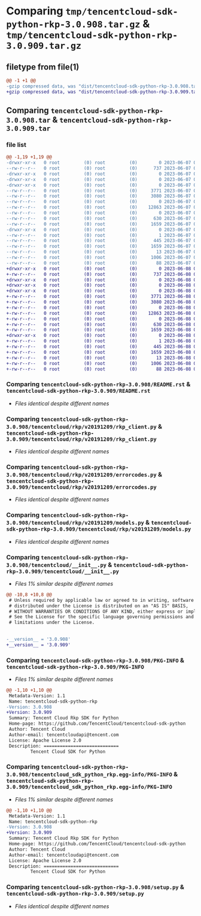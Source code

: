 # Comparing `tmp/tencentcloud-sdk-python-rkp-3.0.908.tar.gz` & `tmp/tencentcloud-sdk-python-rkp-3.0.909.tar.gz`

## filetype from file(1)

```diff
@@ -1 +1 @@
-gzip compressed data, was "dist/tencentcloud-sdk-python-rkp-3.0.908.tar", last modified: Wed Jun  7 00:30:23 2023, max compression
+gzip compressed data, was "dist/tencentcloud-sdk-python-rkp-3.0.909.tar", last modified: Thu Jun  8 00:31:17 2023, max compression
```

## Comparing `tencentcloud-sdk-python-rkp-3.0.908.tar` & `tencentcloud-sdk-python-rkp-3.0.909.tar`

### file list

```diff
@@ -1,19 +1,19 @@
-drwxr-xr-x   0 root         (0) root         (0)        0 2023-06-07 00:30:23.000000 tencentcloud-sdk-python-rkp-3.0.908/
--rw-r--r--   0 root         (0) root         (0)      737 2023-06-07 00:30:23.000000 tencentcloud-sdk-python-rkp-3.0.908/README.rst
-drwxr-xr-x   0 root         (0) root         (0)        0 2023-06-07 00:30:23.000000 tencentcloud-sdk-python-rkp-3.0.908/tencentcloud/
-drwxr-xr-x   0 root         (0) root         (0)        0 2023-06-07 00:30:23.000000 tencentcloud-sdk-python-rkp-3.0.908/tencentcloud/rkp/
-drwxr-xr-x   0 root         (0) root         (0)        0 2023-06-07 00:30:23.000000 tencentcloud-sdk-python-rkp-3.0.908/tencentcloud/rkp/v20191209/
--rw-r--r--   0 root         (0) root         (0)     3771 2023-06-07 00:30:23.000000 tencentcloud-sdk-python-rkp-3.0.908/tencentcloud/rkp/v20191209/rkp_client.py
--rw-r--r--   0 root         (0) root         (0)     3080 2023-06-07 00:30:23.000000 tencentcloud-sdk-python-rkp-3.0.908/tencentcloud/rkp/v20191209/errorcodes.py
--rw-r--r--   0 root         (0) root         (0)        0 2023-06-07 00:30:23.000000 tencentcloud-sdk-python-rkp-3.0.908/tencentcloud/rkp/v20191209/__init__.py
--rw-r--r--   0 root         (0) root         (0)    12863 2023-06-07 00:30:23.000000 tencentcloud-sdk-python-rkp-3.0.908/tencentcloud/rkp/v20191209/models.py
--rw-r--r--   0 root         (0) root         (0)        0 2023-06-07 00:30:23.000000 tencentcloud-sdk-python-rkp-3.0.908/tencentcloud/rkp/__init__.py
--rw-r--r--   0 root         (0) root         (0)      630 2023-06-07 00:30:23.000000 tencentcloud-sdk-python-rkp-3.0.908/tencentcloud/__init__.py
--rw-r--r--   0 root         (0) root         (0)     1659 2023-06-07 00:30:23.000000 tencentcloud-sdk-python-rkp-3.0.908/PKG-INFO
-drwxr-xr-x   0 root         (0) root         (0)        0 2023-06-07 00:30:23.000000 tencentcloud-sdk-python-rkp-3.0.908/tencentcloud_sdk_python_rkp.egg-info/
--rw-r--r--   0 root         (0) root         (0)        1 2023-06-07 00:30:23.000000 tencentcloud-sdk-python-rkp-3.0.908/tencentcloud_sdk_python_rkp.egg-info/dependency_links.txt
--rw-r--r--   0 root         (0) root         (0)      445 2023-06-07 00:30:23.000000 tencentcloud-sdk-python-rkp-3.0.908/tencentcloud_sdk_python_rkp.egg-info/SOURCES.txt
--rw-r--r--   0 root         (0) root         (0)     1659 2023-06-07 00:30:23.000000 tencentcloud-sdk-python-rkp-3.0.908/tencentcloud_sdk_python_rkp.egg-info/PKG-INFO
--rw-r--r--   0 root         (0) root         (0)       13 2023-06-07 00:30:23.000000 tencentcloud-sdk-python-rkp-3.0.908/tencentcloud_sdk_python_rkp.egg-info/top_level.txt
--rw-r--r--   0 root         (0) root         (0)     1006 2023-06-07 00:30:23.000000 tencentcloud-sdk-python-rkp-3.0.908/setup.py
--rw-r--r--   0 root         (0) root         (0)       88 2023-06-07 00:30:23.000000 tencentcloud-sdk-python-rkp-3.0.908/setup.cfg
+drwxr-xr-x   0 root         (0) root         (0)        0 2023-06-08 00:31:17.000000 tencentcloud-sdk-python-rkp-3.0.909/
+-rw-r--r--   0 root         (0) root         (0)      737 2023-06-08 00:31:16.000000 tencentcloud-sdk-python-rkp-3.0.909/README.rst
+drwxr-xr-x   0 root         (0) root         (0)        0 2023-06-08 00:31:17.000000 tencentcloud-sdk-python-rkp-3.0.909/tencentcloud/
+drwxr-xr-x   0 root         (0) root         (0)        0 2023-06-08 00:31:17.000000 tencentcloud-sdk-python-rkp-3.0.909/tencentcloud/rkp/
+drwxr-xr-x   0 root         (0) root         (0)        0 2023-06-08 00:31:17.000000 tencentcloud-sdk-python-rkp-3.0.909/tencentcloud/rkp/v20191209/
+-rw-r--r--   0 root         (0) root         (0)     3771 2023-06-08 00:31:16.000000 tencentcloud-sdk-python-rkp-3.0.909/tencentcloud/rkp/v20191209/rkp_client.py
+-rw-r--r--   0 root         (0) root         (0)     3080 2023-06-08 00:31:16.000000 tencentcloud-sdk-python-rkp-3.0.909/tencentcloud/rkp/v20191209/errorcodes.py
+-rw-r--r--   0 root         (0) root         (0)        0 2023-06-08 00:31:16.000000 tencentcloud-sdk-python-rkp-3.0.909/tencentcloud/rkp/v20191209/__init__.py
+-rw-r--r--   0 root         (0) root         (0)    12863 2023-06-08 00:31:16.000000 tencentcloud-sdk-python-rkp-3.0.909/tencentcloud/rkp/v20191209/models.py
+-rw-r--r--   0 root         (0) root         (0)        0 2023-06-08 00:31:16.000000 tencentcloud-sdk-python-rkp-3.0.909/tencentcloud/rkp/__init__.py
+-rw-r--r--   0 root         (0) root         (0)      630 2023-06-08 00:31:16.000000 tencentcloud-sdk-python-rkp-3.0.909/tencentcloud/__init__.py
+-rw-r--r--   0 root         (0) root         (0)     1659 2023-06-08 00:31:17.000000 tencentcloud-sdk-python-rkp-3.0.909/PKG-INFO
+drwxr-xr-x   0 root         (0) root         (0)        0 2023-06-08 00:31:17.000000 tencentcloud-sdk-python-rkp-3.0.909/tencentcloud_sdk_python_rkp.egg-info/
+-rw-r--r--   0 root         (0) root         (0)        1 2023-06-08 00:31:17.000000 tencentcloud-sdk-python-rkp-3.0.909/tencentcloud_sdk_python_rkp.egg-info/dependency_links.txt
+-rw-r--r--   0 root         (0) root         (0)      445 2023-06-08 00:31:17.000000 tencentcloud-sdk-python-rkp-3.0.909/tencentcloud_sdk_python_rkp.egg-info/SOURCES.txt
+-rw-r--r--   0 root         (0) root         (0)     1659 2023-06-08 00:31:17.000000 tencentcloud-sdk-python-rkp-3.0.909/tencentcloud_sdk_python_rkp.egg-info/PKG-INFO
+-rw-r--r--   0 root         (0) root         (0)       13 2023-06-08 00:31:17.000000 tencentcloud-sdk-python-rkp-3.0.909/tencentcloud_sdk_python_rkp.egg-info/top_level.txt
+-rw-r--r--   0 root         (0) root         (0)     1006 2023-06-08 00:31:16.000000 tencentcloud-sdk-python-rkp-3.0.909/setup.py
+-rw-r--r--   0 root         (0) root         (0)       88 2023-06-08 00:31:17.000000 tencentcloud-sdk-python-rkp-3.0.909/setup.cfg
```

### Comparing `tencentcloud-sdk-python-rkp-3.0.908/README.rst` & `tencentcloud-sdk-python-rkp-3.0.909/README.rst`

 * *Files identical despite different names*

### Comparing `tencentcloud-sdk-python-rkp-3.0.908/tencentcloud/rkp/v20191209/rkp_client.py` & `tencentcloud-sdk-python-rkp-3.0.909/tencentcloud/rkp/v20191209/rkp_client.py`

 * *Files identical despite different names*

### Comparing `tencentcloud-sdk-python-rkp-3.0.908/tencentcloud/rkp/v20191209/errorcodes.py` & `tencentcloud-sdk-python-rkp-3.0.909/tencentcloud/rkp/v20191209/errorcodes.py`

 * *Files identical despite different names*

### Comparing `tencentcloud-sdk-python-rkp-3.0.908/tencentcloud/rkp/v20191209/models.py` & `tencentcloud-sdk-python-rkp-3.0.909/tencentcloud/rkp/v20191209/models.py`

 * *Files identical despite different names*

### Comparing `tencentcloud-sdk-python-rkp-3.0.908/tencentcloud/__init__.py` & `tencentcloud-sdk-python-rkp-3.0.909/tencentcloud/__init__.py`

 * *Files 1% similar despite different names*

```diff
@@ -10,8 +10,8 @@
 # Unless required by applicable law or agreed to in writing, software
 # distributed under the License is distributed on an "AS IS" BASIS,
 # WITHOUT WARRANTIES OR CONDITIONS OF ANY KIND, either express or implied.
 # See the License for the specific language governing permissions and
 # limitations under the License.
 
 
-__version__ = '3.0.908'
+__version__ = '3.0.909'
```

### Comparing `tencentcloud-sdk-python-rkp-3.0.908/PKG-INFO` & `tencentcloud-sdk-python-rkp-3.0.909/PKG-INFO`

 * *Files 1% similar despite different names*

```diff
@@ -1,10 +1,10 @@
 Metadata-Version: 1.1
 Name: tencentcloud-sdk-python-rkp
-Version: 3.0.908
+Version: 3.0.909
 Summary: Tencent Cloud Rkp SDK for Python
 Home-page: https://github.com/TencentCloud/tencentcloud-sdk-python
 Author: Tencent Cloud
 Author-email: tencentcloudapi@tencent.com
 License: Apache License 2.0
 Description: ============================
         Tencent Cloud SDK for Python
```

### Comparing `tencentcloud-sdk-python-rkp-3.0.908/tencentcloud_sdk_python_rkp.egg-info/PKG-INFO` & `tencentcloud-sdk-python-rkp-3.0.909/tencentcloud_sdk_python_rkp.egg-info/PKG-INFO`

 * *Files 1% similar despite different names*

```diff
@@ -1,10 +1,10 @@
 Metadata-Version: 1.1
 Name: tencentcloud-sdk-python-rkp
-Version: 3.0.908
+Version: 3.0.909
 Summary: Tencent Cloud Rkp SDK for Python
 Home-page: https://github.com/TencentCloud/tencentcloud-sdk-python
 Author: Tencent Cloud
 Author-email: tencentcloudapi@tencent.com
 License: Apache License 2.0
 Description: ============================
         Tencent Cloud SDK for Python
```

### Comparing `tencentcloud-sdk-python-rkp-3.0.908/setup.py` & `tencentcloud-sdk-python-rkp-3.0.909/setup.py`

 * *Files identical despite different names*

